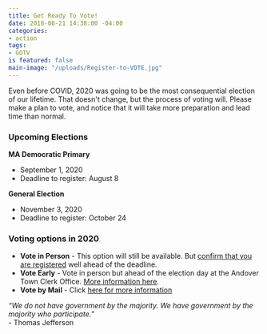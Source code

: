 ```yaml
---
title: Get Ready To Vote!
date: 2018-06-21 14:38:00 -04:00
categories:
- action
tags:
- GOTV
is featured: false
main-image: "/uploads/Register-to-VOTE.jpg"
---
```


Even before COVID, 2020 was going to be the most consequential election of our lifetime. That doesn't change, but the process of voting will. Please make a plan to vote, and notice that it will take more preparation and lead time than normal. 

### Upcoming Elections<BR>
**MA Democratic Primary**
* September 1, 2020
* Deadline to register: August 8

**General Election**
* November 3, 2020
* Deadline to register: October 24

### Voting options in 2020
* **Vote in Person** - This option will still be available. But [confirm that you are registered](https://www.sec.state.ma.us/VoterRegistrationSearch/MyVoterRegStatus.aspx) well ahead of the deadline.
* **Vote Early** - Vote in person but ahead of the election day at the Andover Town Clerk Office. [More information here](https://andoverma.gov/351/Early-Voting).
* **Vote by Mail** - Click [here for more information](https://drive.google.com/file/d/1v_AYp5Iic0VWrauNnqvEVDLXoousaq6J/view)

*“We do not have government by the majority. We have government by the majority who participate.”* <BR>- Thomas Jefferson